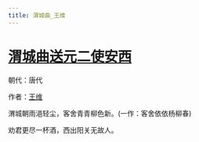 ```yaml
---
title: 渭城曲_王维
---
```


# [渭城曲送元二使安西](http://so.gushiwen.org/view_5782.aspx)

朝代：唐代

作者：[王维](http://so.gushiwen.org/author_515.aspx)

渭城朝雨浥轻尘，客舍青青柳色新。(一作：客舍依依杨柳春)

劝君更尽一杯酒，西出阳关无故人。